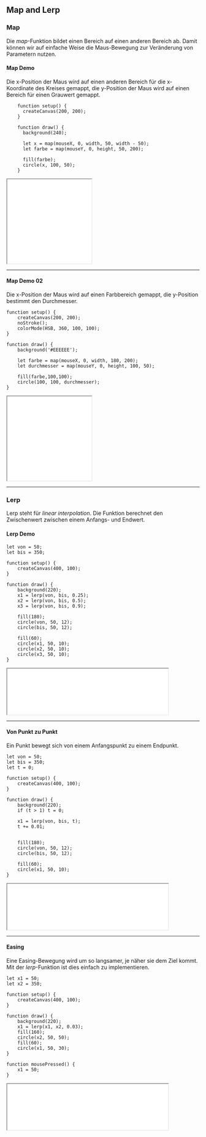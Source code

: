 ## Map and Lerp

### Map

Die *map*-Funktion bildet einen Bereich auf einen anderen Bereich ab. Damit können wir auf einfache Weise
die Maus-Bewegung zur Veränderung von Parametern nutzen.

#### Map Demo

Die x-Position der Maus wird auf einen anderen Bereich für die x-Koordinate des Kreises gemappt, 
die y-Position der Maus wird auf einen Bereich für einen Grauwert gemappt.

```
    function setup() {
      createCanvas(200, 200);
    }

    function draw() {
      background(240);

      let x = map(mouseX, 0, width, 50, width - 50);
      let farbe = map(mouseY, 0, height, 50, 200);

      fill(farbe);
      circle(x, 100, 50);
    }

```

<iframe src="map.html" width="220" height="220"></iframe>

----

#### Map Demo 02

Die x-Position der Maus wird auf einen Farbbereich gemappt, die y-Position bestimmt den Durchmesser.

```
function setup() {
    createCanvas(200, 200);
    noStroke();
    colorMode(HSB, 360, 100, 100);
}

function draw() {
    background('#EEEEEE');

    let farbe = map(mouseX, 0, width, 180, 200);
    let durchmesser = map(mouseY, 0, height, 100, 50);

    fill(farbe,100,100);
    circle(100, 100, durchmesser);
}

```

<iframe src="mapDemo02.html" width="220" height="220"></iframe>


----- 

### Lerp

Lerp steht für *linear interpolation*. Die Funktion berechnet den Zwischenwert zwischen einem Anfangs- und Endwert.


#### Lerp Demo
```
let von = 50;
let bis = 350;

function setup() {
    createCanvas(400, 100);
}

function draw() {
    background(220);
    x1 = lerp(von, bis, 0.25);
    x2 = lerp(von, bis, 0.5);
    x3 = lerp(von, bis, 0.9);

    fill(180);
    circle(von, 50, 12);
    circle(bis, 50, 12);

    fill(60);
    circle(x1, 50, 10);
    circle(x2, 50, 10);
    circle(x3, 50, 10);
}
```
 

<iframe src="lerpdemo.html" width="420" height="120"></iframe>

----

 

#### Von Punkt zu Punkt

Ein Punkt bewegt sich von einem Anfangspunkt zu einem Endpunkt.

```
let von = 50;
let bis = 350;
let t = 0;

function setup() {
    createCanvas(400, 100);
}

function draw() {
    background(220);
    if (t > 1) t = 0;

    x1 = lerp(von, bis, t);
    t += 0.01;


    fill(180);
    circle(von, 50, 12);
    circle(bis, 50, 12);

    fill(60);
    circle(x1, 50, 10);
}

```
<iframe src="zwischenPunkten.html" width="420" height="120"></iframe>

----


#### Easing

Eine Easing-Bewegung wird um so langsamer, je näher sie dem Ziel kommt. Mit der *lerp*-Funktion
ist dies einfach zu implementieren.


```
let x1 = 50;
let x2 = 350;

function setup() {
    createCanvas(400, 100);
}

function draw() {
    background(220);
    x1 = lerp(x1, x2, 0.03);
    fill(160);
    circle(x2, 50, 50);
    fill(60);
    circle(x1, 50, 30);
}

function mousePressed() {
    x1 = 50;
}

```
<iframe src="easing.html" width="420" height="120"></iframe>
